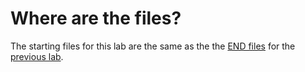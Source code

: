 # Where are the files?

The starting files for this lab are the same as the the [END files](https://github.com/microsoft/copilot-camp/tree/main/src/extend-m365-copilot/path-a-lab04-add-adaptive-cards/trey-research-lab04-END) for the [previous lab](https://microsoft.github.io/copilot-camp/pages/extend-m365-copilot/04-add-adaptive-card/).
